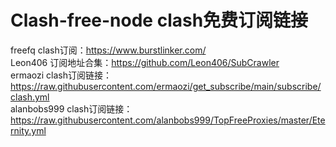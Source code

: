 # Clash-free-node clash免费订阅链接
freefq    clash订阅：https://www.burstlinker.com/  
Leon406    订阅地址合集：https://github.com/Leon406/SubCrawler  
ermaozi    clash订阅链接：https://raw.githubusercontent.com/ermaozi/get_subscribe/main/subscribe/clash.yml  
alanbobs999    clash订阅链接：https://raw.githubusercontent.com/alanbobs999/TopFreeProxies/master/Eternity.yml  
